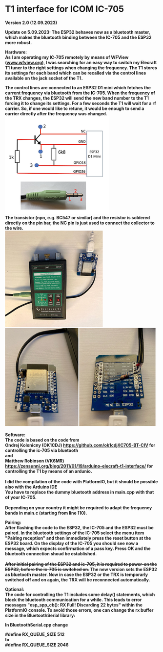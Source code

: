 # T1 interface for ICOM IC-705
<b>Version 2.0 (12.09.2023)<b>

Update on 5.09.2023: The ESP32 behaves now as a bluetooth master, which makes the bluetooth binding between the IC-705 and the ESP32 more robust.<br>

<b>Hardware:</b><br>
As I am operating my IC-705 remotely by means of WFView (www.wfview.org), I was searching for an easy way to switch my Elecraft T1 tuner to the right settings when changing the frequency. The T1 stores its settings for each band which can be recalled via the control lines available on the jack socket of the T1.<br>

The control lines are connected to an ESP32 D1 mini which fetches the current frequency via bluetooth from the IC-705. When the frequency of the TRX changes, the ESP32 will send the new band number to the T1 forcing it to change its settings. For a few seconds the T1 will wait for a rf carrier. So, if one would like to retune, it would be enough to send a carrier directly after the frequency was changed.
<br>
![Screenshot](pic4.png)<br>
The transistor (npn, e.g. BC547 or similar) and the resistor is soldered directly on the pin bar, the NC pin is just used to connect the collector to the wire.<br>
![Screenshot](pic1.png)
![Screenshot](pic2.png)
![Screenshot](pic3.png)
<br><br>
<b>Software:</b><br>
The code is based on the code from<br>
 Ondrej Kolonicny (OK1CDJ) https://github.com/ok1cdj/IC705-BT-CIV 
 for controlling the ic-705 via bluetooth<br>
 and<br>
 Matthew Robinson (VK6MR) https://zensunni.org/blog/2011/01/19/arduino-elecraft-t1-interface/ 
 for controlling the T1 by means of an ardunio.<br><br>
I did the compilation of the code with PlatformIO, but it should be possible also with the Arduino IDE
 <br><b>
You have to replace the dummy bluetooth address in main.cpp with that of your IC-705.</b>
<br><br>
Depending on your country it might be required to adapt the frequency bands in main.c (starting from line 110).<br>

<b>Pairing</b>:<br>
After flashing the code to the ESP32, the IC-705 and the ESP32 must be paired. In the bluetooth settings of the IC-705 select the menu item  "Pairing reception" and then immediately press the reset button at the ESP32 board. On the display of the IC-705 you should see now a message, which expects confirmation of a pass key. Press OK and the bluetooth connection shoud be established.
<br><br>
<s>After initial pairing of the ESP32 and ic-705, it is required to power-on the ESP32, before the ic-705 is switched on.</s>
The new version sets the ESP32 as bluetooth master. Now in case the ESP32 or the TRX is temporarly switched off and on again, the TRX will be reconnected automatically.<br>

Optional:<br>
The code for controlling the T1 includes some delay() statements, which block the bluetooth communication for a while. This leads to error messages "esp_spp_cb(): RX Full! Discarding 22 bytes" within the PlatformIO console. To avoid those errors, one can change the rx buffer size in the BluetoothSerial library:

In BluetoothSerial.cpp change

#define RX_QUEUE_SIZE 512<br>
to<br>
#define RX_QUEUE_SIZE 2046
